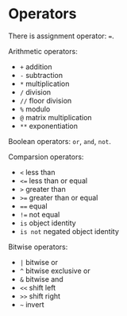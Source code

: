 # Operators
There is assignment operator: `=`.

Arithmetic operators:
- `+` addition
- `-` subtraction
- `*` multiplication
- `/` division
- `//` floor division
- `%` modulo
- `@` matrix multiplication
- `**` exponentiation

Boolean operators: `or`, `and`, `not`.

Comparsion operators:
- `<` less than
- `<=` less than or equal
- `>` greater than
- `>=` greater than or equal
- `==` equal
- `!=` not equal
- `is` object identity
- `is not` negated object identity

Bitwise operators:
- `|` bitwise or
- `^` bitwise exclusive or
- `&` bitwise and
- `<<` shift left
- `>>` shift right
- `~` invert